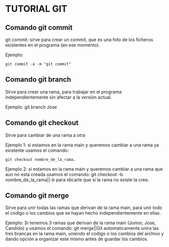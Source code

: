 # TUTORIAL GIT

## Comando git commit

git commit: sirve para crear un commit, que es una foto de los ficheros existentes en el programa (en ese momento).

Ejemplo: 
```
git commit -a -m "git commit"
```

## Comando git branch

Sirve para crear una rama, para trabajar en el programa independientemente sin afectar a la versión actual.

Ejemplo: git branch Jose

## Comando git checkout

Sirve para cambiar de una rama a otra

Ejemplo 1: si estamos en la rama main y queremos cambiar a una rama ya existente
usamos el comando: 
```
git checkout nombre_de_la_rama.
```

Ejemplo 2: si estamos en la rama main y queremos cambiar a una rama que aun no esta creada
usamos el comando: git checkout -b nombre_de_la_rama||-b para idicarle que si la rama no existe la cree.

## Comando git merge

Sirve para unir todas las ramas que derivan de la rama main, para unir todo el codigo o los cambios
que se hayan hecho independientemente en ellas.

Ejemplo: Si tenemos 3 ramas que derivan de la rama main (Junior, Jose, Candido)
y usamos el comando: git merge||Git automaticamente unira las tres brancas en la rama main,
uniendo el codigo o los cambios del archivo y dando opción a organizar este mismo antes de guardar los cambios.


